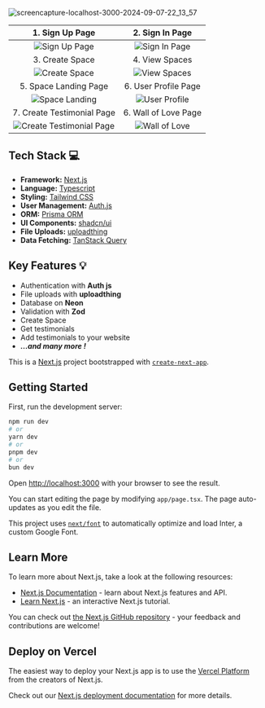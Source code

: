 
![screencapture-localhost-3000-2024-09-07-22_13_57](https://github.com/user-attachments/assets/f2fdd42f-1d04-4a04-ba7c-de1f5d6142c6)

|1. Sign Up Page |2. Sign In Page |
|:---:|:---:|
| ![Sign Up Page](https://github.com/user-attachments/assets/1e7ecbd1-1b0c-4a32-bc5f-ac4ecf08f200) |![Sign In Page](https://github.com/user-attachments/assets/a5c80496-e41d-4252-9a51-859cb09656e7)|
| 3. Create Space | 4. View Spaces | 
| ![Create Space](https://github.com/user-attachments/assets/19f4b482-d3cd-4b20-b5f3-11bf3acf942d) |![View Spaces](https://github.com/user-attachments/assets/7096e84d-98ec-4012-8a62-a582753accda)|
| 5. Space Landing Page | 6. User Profile Page |
| ![ Space Landing](https://github.com/user-attachments/assets/89a3179a-c659-4a23-ba14-b85de78a51a1) |![User Profile](https://github.com/user-attachments/assets/179fa1bd-cfcd-4ac7-905a-388590c4ad31)|
| 7. Create Testimonial Page | 6. Wall of Love Page |
| ![Create Testimonial Page](https://github.com/user-attachments/assets/2e04e191-e538-492a-8a96-26389648675d) |![Wall of Love](https://github.com/user-attachments/assets/4c7d570f-2f92-4bc7-9249-508523320316)|

## Tech Stack 💻

- **Framework:** [Next.js](https://nextjs.org)
- **Language:** [Typescript](https://www.typescriptlang.org/docs/)
- **Styling:** [Tailwind CSS](https://tailwindcss.com)
- **User Management:** [Auth.js](https://authjs.dev/)
- **ORM:** [Prisma ORM](https://www.prisma.io/)
- **UI Components:** [shadcn/ui](https://ui.shadcn.com)
- **File Uploads:** [uploadthing](https://uploadthing.com)
- **Data Fetching:** [TanStack Query](https://tanstack.com/query/latest)

## Key Features 💡

- Authentication with **Auth js**
- File uploads with **uploadthing**
- Database on **Neon**
- Validation with **Zod**
- Create Space
- Get testimonials
- Add testimonials to your website
- ***...and many more !***
  

This is a [Next.js](https://nextjs.org/) project bootstrapped with [`create-next-app`](https://github.com/vercel/next.js/tree/canary/packages/create-next-app).

## Getting Started

First, run the development server:

```bash
npm run dev
# or
yarn dev
# or
pnpm dev
# or
bun dev
```

Open [http://localhost:3000](http://localhost:3000) with your browser to see the result.

You can start editing the page by modifying `app/page.tsx`. The page auto-updates as you edit the file.

This project uses [`next/font`](https://nextjs.org/docs/basic-features/font-optimization) to automatically optimize and load Inter, a custom Google Font.

## Learn More

To learn more about Next.js, take a look at the following resources:

- [Next.js Documentation](https://nextjs.org/docs) - learn about Next.js features and API.
- [Learn Next.js](https://nextjs.org/learn) - an interactive Next.js tutorial.

You can check out [the Next.js GitHub repository](https://github.com/vercel/next.js/) - your feedback and contributions are welcome!

## Deploy on Vercel

The easiest way to deploy your Next.js app is to use the [Vercel Platform](https://vercel.com/new?utm_medium=default-template&filter=next.js&utm_source=create-next-app&utm_campaign=create-next-app-readme) from the creators of Next.js.

Check out our [Next.js deployment documentation](https://nextjs.org/docs/deployment) for more details.
